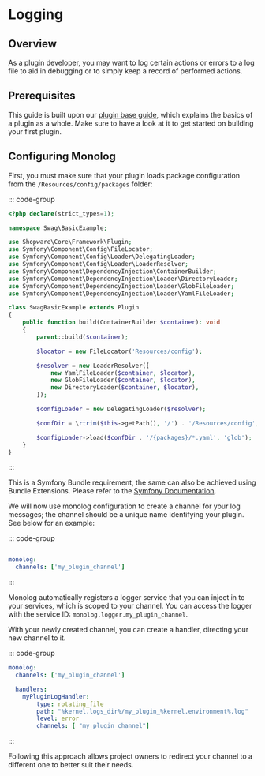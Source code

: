 # Logging

## Overview

As a plugin developer, you may want to log certain actions or errors to a log file to aid in debugging or to simply keep a record of performed actions.

## Prerequisites

This guide is built upon our [plugin base guide](../plugin-base-guide), which explains the basics of a plugin as a whole. Make sure to have a look at it to get started on building your first plugin.

## Configuring Monolog

First, you must make sure that your plugin loads package configuration from the `/Resources/config/packages` folder:

::: code-group

```php [[plugin root]/src/SwagBasicExample.php]
<?php declare(strict_types=1);

namespace Swag\BasicExample;

use Shopware\Core\Framework\Plugin;
use Symfony\Component\Config\FileLocator;
use Symfony\Component\Config\Loader\DelegatingLoader;
use Symfony\Component\Config\Loader\LoaderResolver;
use Symfony\Component\DependencyInjection\ContainerBuilder;
use Symfony\Component\DependencyInjection\Loader\DirectoryLoader;
use Symfony\Component\DependencyInjection\Loader\GlobFileLoader;
use Symfony\Component\DependencyInjection\Loader\YamlFileLoader;

class SwagBasicExample extends Plugin
{
    public function build(ContainerBuilder $container): void
    {
        parent::build($container);

        $locator = new FileLocator('Resources/config');

        $resolver = new LoaderResolver([
            new YamlFileLoader($container, $locator),
            new GlobFileLoader($container, $locator),
            new DirectoryLoader($container, $locator),
        ]);

        $configLoader = new DelegatingLoader($resolver);

        $confDir = \rtrim($this->getPath(), '/') . '/Resources/config';

        $configLoader->load($confDir . '/{packages}/*.yaml', 'glob');
    }
}
```

:::

This is a Symfony Bundle requirement, the same can also be achieved using Bundle Extensions. Please refer to the [Symfony Documentation](https://symfony.com/doc/current/bundles/extension.html).

We will now use monolog configuration to create a channel for your log messages; the channel should be a unique name identifying your plugin. See below for an example:

::: code-group

```yaml [[plugin root]/src/Resources/config/packages/monolog.yaml]

monolog:
  channels: ['my_plugin_channel']
```

:::

Monolog automatically registers a logger service that you can inject in to your services, which is scoped to your channel. You can access the logger with the service ID: `monolog.logger.my_plugin_channel`.

With your newly created channel, you can create a handler, directing your new channel to it.

::: code-group

```yaml [[plugin root]/src/Resources/config/packages/monolog.yaml]
monolog:
  channels: ['my_plugin_channel']

  handlers:
    myPluginLogHandler:
        type: rotating_file
        path: "%kernel.logs_dir%/my_plugin_%kernel.environment%.log"
        level: error
        channels: [ "my_plugin_channel"]
```

:::

Following this approach allows project owners to redirect your channel to a different one to better suit their needs.
